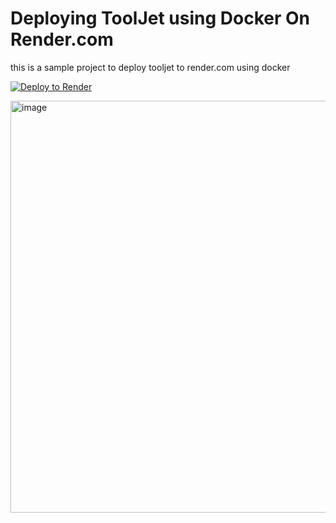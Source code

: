 # Deploying ToolJet using Docker On Render.com

this is a sample project to deploy tooljet to render.com using docker

[![Deploy to Render](https://render.com/images/deploy-to-render-button.svg)](https://render.com/deploy)


<img width="659" alt="image" src="https://user-images.githubusercontent.com/1139881/195273953-14746b28-7a57-4a31-b7cb-f35c95d53ec1.png">
